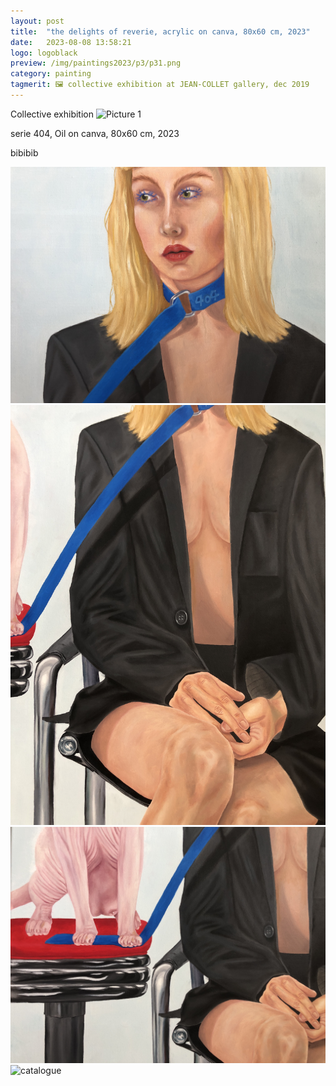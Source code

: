 ```yaml
---
layout: post
title:  "the delights of reverie, acrylic on canva, 80x60 cm, 2023"
date:   2023-08-08 13:58:21
logo: logoblack
preview: /img/paintings2023/p3/p31.png
category: painting
tagmerit: 🖼 collective exhibition at JEAN-COLLET gallery, dec 2019
---
```


Collective exhibition
![Picture 1](/img/paintings2023/p3/p31.png) 


serie 404, Oil on canva, 80x60 cm, 2023

bibibib

![catalogue](/img/paintings2023/p3/p36.JPG) 
![catalogue](/img/paintings2023/p3/p33.JPG) 
![catalogue](/img/paintings2023/p3/p35.JPG)
![catalogue](/img/paintings2023/p3/p32.png)  
 

